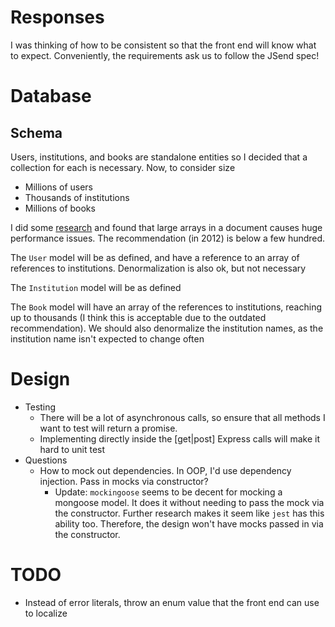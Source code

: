 # Responses
I was thinking of how to be consistent so that the front end will know what to expect.  Conveniently, the
requirements ask us to follow the JSend spec!

# Database
## Schema
Users, institutions, and books are standalone entities so I decided that a collection for each is necessary.
Now, to consider size
* Millions of users
* Thousands of institutions
* Millions of books

I did some [research](https://grokbase.com/t/gg/mongodb-user/128r0h5gzw/inserting-into-300-000-size-embedded-array-is-slow-even-w-o-indexes) and found that large arrays in a document causes huge performance issues.  The recommendation (in 2012) is below a few hundred.

The `User` model will be as defined, and have a reference to an array of references to institutions.  Denormalization is
also ok, but not necessary

The `Institution` model will be as defined

The `Book` model will have an array of the references to institutions, reaching up to thousands (I think this is acceptable due to the outdated recommendation).  We should also denormalize the institution names, as the institution name isn't expected to change often

# Design
* Testing
  * There will be a lot of asynchronous calls, so ensure that all methods I want to test will return a promise.
  * Implementing directly inside the [get|post] Express calls will make it hard to unit test
* Questions
  * How to mock out dependencies.  In OOP, I'd use dependency injection.  Pass in mocks via constructor?
    * Update: `mockingoose` seems to be decent for mocking a mongoose model.  It does it without needing to pass the mock
    via the constructor.  Further research makes it seem like `jest` has this ability too.  Therefore, the design won't
    have mocks passed in via the constructor.

# TODO
* Instead of error literals, throw an enum value that the front end can use to localize